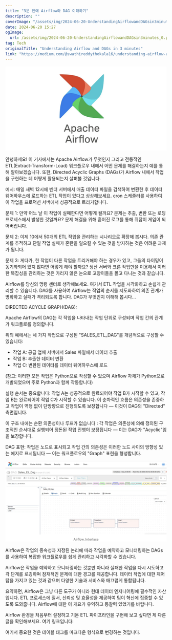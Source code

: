 ```yaml
---
title: "3분 안에 Airflow와 DAG 이해하기"
description: ""
coverImage: "/assets/img/2024-06-20-UnderstandingAirflowandDAGsin3minutes_0.png"
date: 2024-06-20 15:27
ogImage: 
  url: /assets/img/2024-06-20-UnderstandingAirflowandDAGsin3minutes_0.png
tag: Tech
originalTitle: "Understanding Airflow and DAGs in 3 minutes"
link: "https://medium.com/@swathireddythokala16/understanding-airflow-and-dags-in-3-minutes-9a8067b9233d"
---
```



![Understanding Airflow and DAGs in 3 minutes](/assets/img/2024-06-20-UnderstandingAirflowandDAGsin3minutes_0.png)

안녕하세요! 이 기사에서는 Apache Airflow가 무엇인지 그리고 전통적인 ETL(Extract-Transform-Load) 워크플로우 내에서 어떤 문제를 해결하는지 예를 통해 알아보겠습니다. 또한, Directed Acyclic Graphs (DAGs)가 Airflow 내에서 작업을 구현하는 데 어떻게 활용되는지 살펴볼 것입니다.

예시: 매일 새벽 12시에 벤더 서버에서 매출 데이터 파일을 검색하여 변환한 후 데이터 웨어하우스에 로드하는 ETL 작업이 있다고 상상해보세요. cron 스케줄러를 사용하여 이 작업을 프로덕션 서버에서 성공적으로 트리거합니다.

문제 1: 만약 어느 날 이 작업이 실패한다면 어떻게 될까요? 문제는 추출, 변환 또는 로딩 프로세스에서 발생한 것일까요? 문제 해결을 위해 흩어진 로그를 통해 쥐잡이 게임이 되어버립니다.

<div class="content-ad"></div>

문제 2: 이제 10에서 50개의 ETL 작업을 관리하는 시나리오로 확장해 봅시다. 의존 관계를 추적하고 단일 작업 실패가 혼란을 일으킬 수 있는 것을 방지하는 것은 어려운 과제가 됩니다.

문제 3: 게다가, 한 작업이 다른 작업을 트리거해야 하는 경우가 있고, 그들의 타이밍이 동기화되어 있지 않다면 어떻게 해야 할까요? 생산 서버와 크론 작업만을 이용해서 이러한 복잡성을 관리하는 것은 가리지 않은 눈으로 고양이들을 몰고 다니는 것과 같습니다.

Airflow를 당신의 명령 센터로 생각해보세요. 여기서 ETL 작업을 시각화하고 손쉽게 관리할 수 있습니다. DAG를 사용하여 Airflow는 작업의 순서를 지도화하여 의존 관계가 명확하고 실패가 격리되도록 합니다. DAG가 무엇인지 이해해 봅시다...

DIRECTED ACYCLE GRAPH(DAG):

<div class="content-ad"></div>

Apache Airflow의 DAG는 각 작업을 나타내는 작업 단위로 구성되며 작업 간의 관계가 워크플로를 정의합니다.

위의 예에서는 세 가지 작업으로 구성된 "SALES_ETL_DAG"를 개념적으로 구성할 수 있습니다:

- 작업 A: 공급 업체 서버에서 Sales 파일에서 데이터 추출
- 작업 B: 추출한 데이터 변환
- 작업 C: 변환된 데이터를 데이터 웨어하우스에 로드

(참고: 이러한 모든 작업은 Python으로 작성할 수 있으며 Airflow 자체가 Python으로 개발되었으며 주로 Python과 함께 작동합니다)

<div class="content-ad"></div>

실행 순서는 중요합니다: 작업 A는 성공적으로 완료되어야 작업 B가 시작할 수 있고, 작업 B는 완료되어야 작업 C가 시작할 수 있습니다. 이 순차적인 흐름은 의존성을 존중하고 작업이 역행 없이 단방향으로 진행되도록 보장합니다 — 이것이 DAG의 "Directed" 측면입니다.

이 구조 내에는 순환 의존성이나 루프가 없습니다 : 각 작업은 의존성에 의해 정의된 구조적인 순서대로 실행되어 정돈된 작업 진행이 보장됩니다 — 이는 DAG가 "Acyclic"임을 보장합니다.

DAG 표현: 작업은 노드로 표시되고 작업 간의 의존성은 이러한 노드 사이의 방향성 있는 에지로 표시됩니다 — 이는 워크플로우의 "Graph" 표현을 형성합니다.

![Understanding Airflow and DAGs](/assets/img/2024-06-20-UnderstandingAirflowandDAGsin3minutes_1.png)

<div class="content-ad"></div>

Airflow은 작업의 종속성과 지정된 논리에 따라 작업을 예약하고 모니터링하는 DAGs를 사용하여 복잡한 워크플로우를 쉽게 관리하고 시각화할 수 있습니다.

Airflow은 작업을 예약하고 모니터링하는 것뿐만 아니라 실패한 작업을 다시 시도하고 각 단계를 로깅하며 잠재적인 문제에 대한 경고를 제공합니다. 데이터 작업에 대한 제어 탑을 가지고 있는 것과 같으며 다양한 기술과 서비스와 매끄럽게 통합됩니다.

요약하면, Airflow은 그냥 다른 도구가 아니라 현대 데이터 엔지니어링에 필수적인 자산입니다. ETL 프로세스에 질서, 신뢰성 및 효율성을 제공하여 팀이 혁신에 집중할 수 있도록 도와줍니다. Airflow에 대한 이 개요가 유익하고 통찰력 있었기를 바랍니다.

Airflow 환경을 처음부터 설정하고 기본 ETL 파이프라인을 구현해 보고 싶다면 제 다른 글을 확인해보세요. 여기 링크입니다:

<div class="content-ad"></div>

여기서 중요한 것은 테이블 태그를 마크다운 형식으로 변경하는 것입니다.